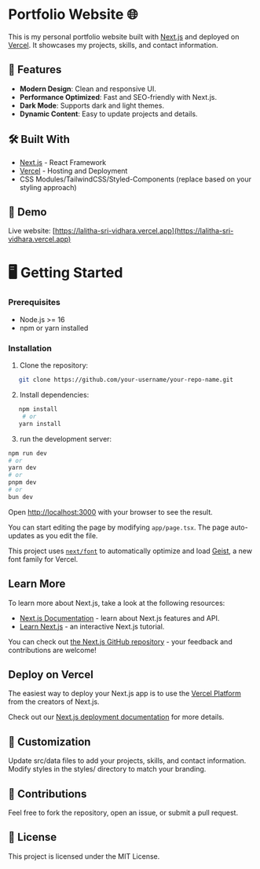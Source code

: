 # Portfolio Website 🌐

This is my personal portfolio website built with [Next.js](https://nextjs.org/) and deployed on [Vercel](https://vercel.com/). It showcases my projects, skills, and contact information.

## 🚀 Features

- **Modern Design**: Clean and responsive UI.
- **Performance Optimized**: Fast and SEO-friendly with Next.js.
- **Dark Mode**: Supports dark and light themes.
- **Dynamic Content**: Easy to update projects and details.

## 🛠️ Built With

- [Next.js](https://nextjs.org/) - React Framework
- [Vercel](https://vercel.com/) - Hosting and Deployment
- CSS Modules/TailwindCSS/Styled-Components (replace based on your styling approach)

## 🌟 Demo

Live website: [https://lalitha-sri-vidhara.vercel.app](https://lalitha-sri-vidhara.vercel.app)

# 🖥️ Getting Started

### Prerequisites

- Node.js >= 16
- npm or yarn installed

### Installation

1. Clone the repository:

```bash
   git clone https://github.com/your-username/your-repo-name.git
```

2. Install dependencies:

 ```bash
    npm install
     # or
    yarn install
 ```

3. run the development server:

```bash
npm run dev
# or
yarn dev
# or
pnpm dev
# or
bun dev
```

Open [http://localhost:3000](http://localhost:3000) with your browser to see the result.

You can start editing the page by modifying `app/page.tsx`. The page auto-updates as you edit the file.

This project uses [`next/font`](https://nextjs.org/docs/app/building-your-application/optimizing/fonts) to automatically optimize and load [Geist](https://vercel.com/font), a new font family for Vercel.

## Learn More

To learn more about Next.js, take a look at the following resources:

- [Next.js Documentation](https://nextjs.org/docs) - learn about Next.js features and API.
- [Learn Next.js](https://nextjs.org/learn) - an interactive Next.js tutorial.

You can check out [the Next.js GitHub repository](https://github.com/vercel/next.js) - your feedback and contributions are welcome!

## Deploy on Vercel

The easiest way to deploy your Next.js app is to use the [Vercel Platform](https://vercel.com/new?utm_medium=default-template&filter=next.js&utm_source=create-next-app&utm_campaign=create-next-app-readme) from the creators of Next.js.

Check out our [Next.js deployment documentation](https://nextjs.org/docs/app/building-your-application/deploying) for more details.


## 📝 Customization

Update src/data files to add your projects, skills, and contact information.
Modify styles in the styles/ directory to match your branding.

## 🤝 Contributions

Feel free to fork the repository, open an issue, or submit a pull request.

## 📄 License

This project is licensed under the MIT License.

```
```